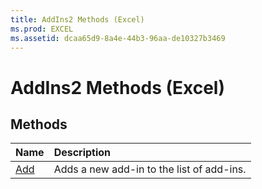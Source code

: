 ```yaml
---
title: AddIns2 Methods (Excel)
ms.prod: EXCEL
ms.assetid: dcaa65d9-8a4e-44b3-96aa-de10327b3469
---
```



# AddIns2 Methods (Excel)

## Methods



|**Name**|**Description**|
|:-----|:-----|
|[Add](addins2-add-method-excel.md)|Adds a new add-in to the list of add-ins.|

